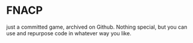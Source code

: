 # FNACP
just a committed game, archived on Github.
Nothing special, but you can use and repurpose code in whatever way you like.
